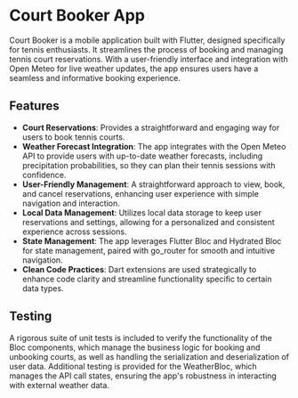 # Court Booker App

Court Booker is a mobile application built with Flutter, designed specifically for tennis enthusiasts. It streamlines the process of booking and managing tennis court reservations. With a user-friendly interface and integration with Open Meteo for live weather updates, the app ensures users have a seamless and informative booking experience.

## Features

- **Court Reservations**: Provides a straightforward and engaging way for users to book tennis courts.
- **Weather Forecast Integration**: The app integrates with the Open Meteo API to provide users with up-to-date weather forecasts, including precipitation probabilities, so they can plan their tennis sessions with confidence.
- **User-Friendly Management**: A straightforward approach to view, book, and cancel reservations, enhancing user experience with simple navigation and interaction.
- **Local Data Management**: Utilizes local data storage to keep user reservations and settings, allowing for a personalized and consistent experience across sessions.
- **State Management**: The app leverages Flutter Bloc and Hydrated Bloc for state management, paired with go_router for smooth and intuitive navigation.
- **Clean Code Practices**: Dart extensions are used strategically to enhance code clarity and streamline functionality specific to certain data types.

## Testing

A rigorous suite of unit tests is included to verify the functionality of the Bloc components, which manage the business logic for booking and unbooking courts, as well as handling the serialization and deserialization of user data. Additional testing is provided for the WeatherBloc, which manages the API call states, ensuring the app's robustness in interacting with external weather data.

